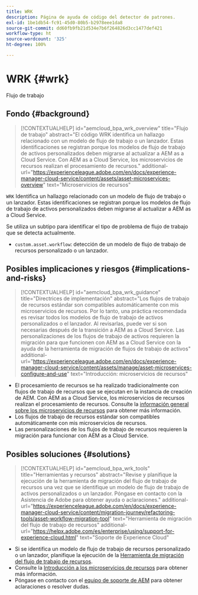 ```yaml
---
title: WRK
description: Página de ayuda de código del detector de patrones.
exl-id: 1be1db54-fc91-45d0-80b5-b2978eee1da8
source-git-commit: dd60fb9fb21d534e7b6f264826d3cc1477def421
workflow-type: ht
source-wordcount: '325'
ht-degree: 100%

---
```


# WRK {#wrk}

Flujo de trabajo

## Fondo {#background}

>[!CONTEXTUALHELP]
>id="aemcloud_bpa_wrk_overview"
>title="Flujo de trabajo"
>abstract="El código WRK identifica un hallazgo relacionado con un modelo de flujo de trabajo o un lanzador. Estas identificaciones se registran porque los modelos de flujo de trabajo de activos personalizados deben migrarse al actualizar a AEM as a Cloud Service. Con AEM as a Cloud Service, los microservicios de recursos realizan el procesamiento de recursos."
>additional-url="https://experienceleague.adobe.com/en/docs/experience-manager-cloud-service/content/assets/asset-microservices-overview" text="Microservicios de recursos"

`WRK` Identifica un hallazgo relacionado con un modelo de flujo de trabajo o un lanzador. Estas identificaciones se registran porque los modelos de flujo de trabajo de activos personalizados deben migrarse al actualizar a AEM as a Cloud Service.

Se utiliza un subtipo para identificar el tipo de problema de flujo de trabajo que se detecta actualmente.

* `custom.asset.workflow`: detección de un modelo de flujo de trabajo de recursos personalizado o un lanzador.

## Posibles implicaciones y riesgos {#implications-and-risks}

>[!CONTEXTUALHELP]
>id="aemcloud_bpa_wrk_guidance"
>title="Directrices de implementación"
>abstract="Los flujos de trabajo de recursos estándar son compatibles automáticamente con mis microservicios de recursos. Por lo tanto, una práctica recomendada es revisar todos los modelos de flujo de trabajo de activos personalizados o el lanzador. Al revisarlas, puede ver si son necesarias después de la transición a AEM as a Cloud Service. Las personalizaciones de los flujos de trabajo de activos requieren la migración para que funcionen con AEM as a Cloud Service con la ayuda de la herramienta de migración de flujos de trabajo de activos"
>additional-url="https://experienceleague.adobe.com/en/docs/experience-manager-cloud-service/content/assets/manage/asset-microservices-configure-and-use" text="Introducción: microservicios de recursos"

* El procesamiento de recursos se ha realizado tradicionalmente con flujos de trabajo de recursos que se ejecutan en la instancia de creación de AEM. Con AEM as a Cloud Service, los microservicios de recursos realizan el procesamiento de recursos. Consulte la [información general sobre los microservicios de recursos](https://experienceleague.adobe.com/en/docs/experience-manager-cloud-service/content/assets/asset-microservices-overview) para obtener más información.
* Los flujos de trabajo de recursos estándar son compatibles automáticamente con mis microservicios de recursos.
* Las personalizaciones de los flujos de trabajo de recursos requieren la migración para funcionar con AEM as a Cloud Service.

## Posibles soluciones {#solutions}

>[!CONTEXTUALHELP]
>id="aemcloud_bpa_wrk_tools"
>title="Herramientas y recursos"
>abstract="Revise y planifique la ejecución de la herramienta de migración del flujo de trabajo de recursos una vez que se identifique un modelo de flujo de trabajo de activos personalizados o un lanzador. Póngase en contacto con la Asistencia de Adobe para obtener ayuda o aclaraciones."
>additional-url="https://experienceleague.adobe.com/en/docs/experience-manager-cloud-service/content/migration-journey/refactoring-tools/asset-workflow-migration-tool" text="Herramienta de migración del flujo de trabajo de recursos"
>additional-url="https://helpx.adobe.com/es/enterprise/using/support-for-experience-cloud.html" text="Soporte de Experience Cloud"

* Si se identifica un modelo de flujo de trabajo de recursos personalizado o un lanzador, planifique la ejecución de la [Herramienta de migración del flujo de trabajo de recursos](https://experienceleague.adobe.com/en/docs/experience-manager-cloud-service/content/migration-journey/refactoring-tools/asset-workflow-migration-tool).
* Consulte la [Introducción a los microservicios de recursos](https://experienceleague.adobe.com/en/docs/experience-manager-cloud-service/content/assets/manage/asset-microservices-configure-and-use) para obtener más información.
* Póngase en contacto con el [equipo de soporte de AEM](https://helpx.adobe.com/es/enterprise/using/support-for-experience-cloud.html) para obtener aclaraciones o resolver dudas.
